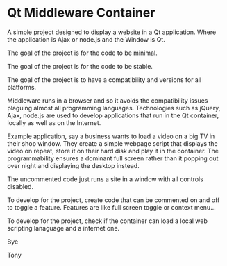# Qt Middleware Container

A simple project designed to display a website in a Qt application. Where the application is Ajax or node.js and the Window is Qt.

The goal of the project is for the code to be minimal.

The goal of the project is for the code to be stable.

The goal of the project is to have a compatibility and versions for all platforms.

Middleware runs in a browser and so it avoids the compatibility issues plaguing almost all programming languages. Technologies such as jQuery, Ajax, node.js are used to develop applications that run in the Qt container, locally as well as on the Internet.

Example application, say a business wants to load a video on a big TV in their shop window. They create a simple webpage script that displays the video on repeat, store it on their hard disk and play it in the container. The programmability ensures a dominant full screen rather than it popping out over night and displaying the desktop instead. 

The uncommented code just runs a site in a window with all controls disabled.

To develop for the project, create code that can be commented on and off to toggle a feature. Features are like full screen toggle or context menu...

To develop for the project, check if the container can load a local web scripting lanaguage and a internet one.

Bye

Tony
